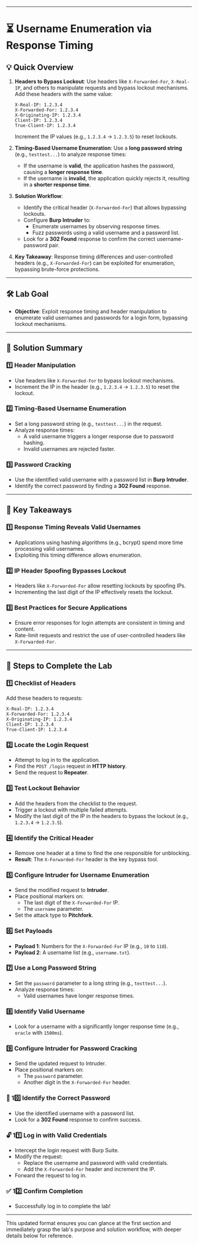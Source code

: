 
---

# **⏳ Username Enumeration via Response Timing**

## **💡 Quick Overview**

1. **Headers to Bypass Lockout**: Use headers like `X-Forwarded-For`, `X-Real-IP`, and others to manipulate requests and bypass lockout mechanisms. Add these headers with the same value:
    
    ```plaintext
    X-Real-IP: 1.2.3.4
    X-Forwarded-For: 1.2.3.4
    X-Originating-IP: 1.2.3.4
    Client-IP: 1.2.3.4
    True-Client-IP: 1.2.3.4
    ```
    
    Increment the IP values (e.g., `1.2.3.4` → `1.2.3.5`) to reset lockouts.
    
2. **Timing-Based Username Enumeration**: Use a **long password string** (e.g., `testtest...`) to analyze response times:
    
    - If the username is **valid**, the application hashes the password, causing a **longer response time**.
    - If the username is **invalid**, the application quickly rejects it, resulting in a **shorter response time**.
3. **Solution Workflow**:
    
    - Identify the critical header (`X-Forwarded-For`) that allows bypassing lockouts.
    - Configure **Burp Intruder** to:
        - Enumerate usernames by observing response times.
        - Fuzz passwords using a valid username and a password list.
    - Look for a **302 Found** response to confirm the correct username-password pair.
4. **Key Takeaway**: Response timing differences and user-controlled headers (e.g., `X-Forwarded-For`) can be exploited for enumeration, bypassing brute-force protections.
    

---

## **🛠️ Lab Goal**

- **Objective**: Exploit response timing and header manipulation to enumerate valid usernames and passwords for a login form, bypassing lockout mechanisms.

---

## **🚀 Solution Summary**

### **1️⃣ Header Manipulation**

- Use headers like `X-Forwarded-For` to bypass lockout mechanisms.
- Increment the IP in the header (e.g., `1.2.3.4` → `1.2.3.5`) to reset the lockout.

### **2️⃣ Timing-Based Username Enumeration**

- Set a long password string (e.g., `testtest...`) in the request.
- Analyze response times:
    - A valid username triggers a longer response due to password hashing.
    - Invalid usernames are rejected faster.

### **3️⃣ Password Cracking**

- Use the identified valid username with a password list in **Burp Intruder**.
- Identify the correct password by finding a **302 Found** response.

---

## **📌 Key Takeaways**

### **1️⃣ Response Timing Reveals Valid Usernames**

- Applications using hashing algorithms (e.g., bcrypt) spend more time processing valid usernames.
- Exploiting this timing difference allows enumeration.

### **2️⃣ IP Header Spoofing Bypasses Lockout**

- Headers like `X-Forwarded-For` allow resetting lockouts by spoofing IPs.
- Incrementing the last digit of the IP effectively resets the lockout.

### **3️⃣ Best Practices for Secure Applications**

- Ensure error responses for login attempts are consistent in timing and content.
- Rate-limit requests and restrict the use of user-controlled headers like `X-Forwarded-For`.

---

## **🔄 Steps to Complete the Lab**

### **1️⃣ Checklist of Headers**

Add these headers to requests:

```plaintext
X-Real-IP: 1.2.3.4
X-Forwarded-For: 1.2.3.4
X-Originating-IP: 1.2.3.4
Client-IP: 1.2.3.4
True-Client-IP: 1.2.3.4
```

### **2️⃣ Locate the Login Request**

- Attempt to log in to the application.
- Find the `POST /login` request in **HTTP history**.
- Send the request to **Repeater**.

### **3️⃣ Test Lockout Behavior**

- Add the headers from the checklist to the request.
- Trigger a lockout with multiple failed attempts.
- Modify the last digit of the IP in the headers to bypass the lockout (e.g., `1.2.3.4` → `1.2.3.5`).

### **4️⃣ Identify the Critical Header**

- Remove one header at a time to find the one responsible for unblocking.
- **Result**: The `X-Forwarded-For` header is the key bypass tool.

### **5️⃣ Configure Intruder for Username Enumeration**

- Send the modified request to **Intruder**.
- Place positional markers on:
    - The last digit of the `X-Forwarded-For` IP.
    - The `username` parameter.
- Set the attack type to **Pitchfork**.

### **6️⃣ Set Payloads**

- **Payload 1**: Numbers for the `X-Forwarded-For` IP (e.g., `10` to `110`).
- **Payload 2**: A username list (e.g., `username.txt`).

### **7️⃣ Use a Long Password String**

- Set the `password` parameter to a long string (e.g., `testtest...`).
- Analyze response times:
    - Valid usernames have longer response times.

### **8️⃣ Identify Valid Username**

- Look for a username with a significantly longer response time (e.g., `oracle` with `1500ms`).

### **9️⃣ Configure Intruder for Password Cracking**

- Send the updated request to Intruder.
- Place positional markers on:
    - The `password` parameter.
    - Another digit in the `X-Forwarded-For` header.

### **🔑 10️⃣ Identify the Correct Password**

- Use the identified username with a password list.
- Look for a **302 Found** response to confirm success.

### **🔓 11️⃣ Log in with Valid Credentials**

- Intercept the login request with Burp Suite.
- Modify the request:
    - Replace the username and password with valid credentials.
    - Add the `X-Forwarded-For` header and increment the IP.
- Forward the request to log in.

### **✅ 12️⃣ Confirm Completion**

- Successfully log in to complete the lab!

---

This updated format ensures you can glance at the first section and immediately grasp the lab's purpose and solution workflow, with deeper details below for reference.